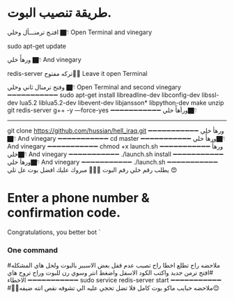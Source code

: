 # طريقة تنصيب البوت.
افتـح ترمنـــأل وخلي 👇🏿 Open Terminal and vinegary

sudo apt-get update 

ورهأَ خلي 👇🏿 And vinegary

redis-server
تركه مفتوح✋🏿  Leave it open Terminal

وفتح ترمنال ثاني وخلي 👇🏿 Open Terminal and second vinegary
➖➖➖➖➖➖➖➖➖➖➖
sudo apt-get install libreadline-dev libconfig-dev libssl-dev lua5.2 liblua5.2-dev libevent-dev libjansson* libpython-dev make unzip git redis-server g++ -y —force-yes
➖➖➖➖➖➖➖➖➖➖➖
ورأهأَ خلي👇🏿
**************
git clone https://github.com/hussian/hell_iraq.git
➖➖➖➖➖➖➖➖➖➖➖
ورهأ خلي 👇🏿 And vinegary
➖➖➖➖➖➖➖➖➖➖➖
cd master
➖➖➖➖➖➖➖➖➖➖➖
ورهأَ خلي👇🏿 And vinegary
➖➖➖➖➖➖➖➖➖➖➖
chmod +x launch.sh
➖➖➖➖➖➖➖➖➖➖➖
ورهأَ خلي👇🏿 And vinegary
➖➖➖➖➖➖➖➖➖➖➖
./launch.sh install
➖➖➖➖➖➖➖➖➖➖➖
ورهأَ خلي👇🏿 And vinegary
➖➖➖➖➖➖➖➖➖➖➖
./launch.sh 
➖➖➖➖➖➖➖➖➖➖➖
يطلب رقم خلي رقم البوت ✋🏿😘
مبروك عليك افضل بوت عل تلي 😍

# Enter a phone number & confirmation code.
Congratulations, you better bot
`
### One command
#ملاحضه راح تطلع اخطا راح تصبب عدم قفل بعض الاسببر بالبوت ولحل هاي المشكله
#افتح ترمن جديد واكتب الكود الاسفل واضغط انتر وسوي رن للبوت وراح تروح هاي الاخطاء
➖➖➖➖➖➖➖➖➖➖➖
sudo service redis-server start
➖➖➖➖➖➖➖➖➖➖➖
#🌚💔ملاحضه حبايب ماكو بوت كامل فلا تضل تحجي عليه الي تشوفه نقص انته ضيفه😌
